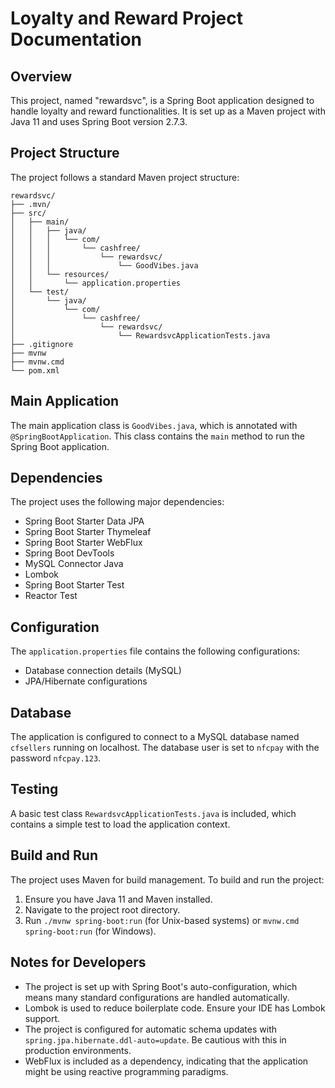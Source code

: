 
# Loyalty and Reward Project Documentation

## Overview

This project, named "rewardsvc", is a Spring Boot application designed to handle loyalty and reward functionalities. It is set up as a Maven project with Java 11 and uses Spring Boot version 2.7.3.

## Project Structure

The project follows a standard Maven project structure:

```
rewardsvc/
├── .mvn/
├── src/
│   ├── main/
│   │   ├── java/
│   │   │   └── com/
│   │   │       └── cashfree/
│   │   │           └── rewardsvc/
│   │   │               └── GoodVibes.java
│   │   └── resources/
│   │       └── application.properties
│   └── test/
│       └── java/
│           └── com/
│               └── cashfree/
│                   └── rewardsvc/
│                       └── RewardsvcApplicationTests.java
├── .gitignore
├── mvnw
├── mvnw.cmd
└── pom.xml
```

## Main Application

The main application class is `GoodVibes.java`, which is annotated with `@SpringBootApplication`. This class contains the `main` method to run the Spring Boot application.

## Dependencies

The project uses the following major dependencies:

- Spring Boot Starter Data JPA
- Spring Boot Starter Thymeleaf
- Spring Boot Starter WebFlux
- Spring Boot DevTools
- MySQL Connector Java
- Lombok
- Spring Boot Starter Test
- Reactor Test

## Configuration

The `application.properties` file contains the following configurations:

- Database connection details (MySQL)
- JPA/Hibernate configurations

## Database

The application is configured to connect to a MySQL database named `cfsellers` running on localhost. The database user is set to `nfcpay` with the password `nfcpay.123`.

## Testing

A basic test class `RewardsvcApplicationTests.java` is included, which contains a simple test to load the application context.

## Build and Run

The project uses Maven for build management. To build and run the project:

1. Ensure you have Java 11 and Maven installed.
2. Navigate to the project root directory.
3. Run `./mvnw spring-boot:run` (for Unix-based systems) or `mvnw.cmd spring-boot:run` (for Windows).

## Notes for Developers

- The project is set up with Spring Boot's auto-configuration, which means many standard configurations are handled automatically.
- Lombok is used to reduce boilerplate code. Ensure your IDE has Lombok support.
- The project is configured for automatic schema updates with `spring.jpa.hibernate.ddl-auto=update`. Be cautious with this in production environments.
- WebFlux is included as a dependency, indicating that the application might be using reactive programming paradigms.
